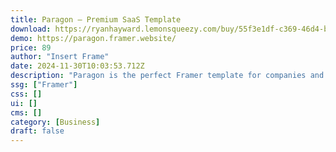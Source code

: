 ```yaml
---
title: Paragon — Premium SaaS Template
download: https://ryanhayward.lemonsqueezy.com/buy/55f3e1df-c369-46d4-bd90-94d2276e0f20
demo: https://paragon.framer.website/
price: 89
author: "Insert Frame"
date: 2024-11-30T10:03:53.712Z
description: "Paragon is the perfect Framer template for companies and creative agencies looking for a sleek, premium website that showcases beautiful animations and converts visitors into customers."
ssg: ["Framer"]
css: []
ui: []
cms: []
category: [Business]
draft: false
---
```


